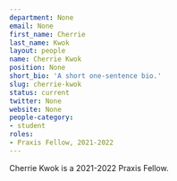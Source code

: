 ```yaml
---
department: None
email: None
first_name: Cherrie
last_name: Kwok
layout: people
name: Cherrie Kwok
position: None
short_bio: 'A short one-sentence bio.'
slug: cherrie-kwok
status: current
twitter: None
website: None
people-category:
- student
roles:
- Praxis Fellow, 2021-2022
---
```

Cherrie Kwok is a 2021-2022 Praxis Fellow.